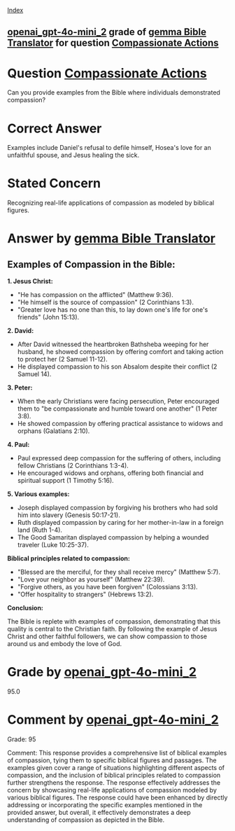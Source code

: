 
[Index](../../../../index.md)
## [openai_gpt-4o-mini_2](../../../grading_models/openai_gpt-4o-mini_2.md) grade of [gemma Bible Translator](../../../answering_models/gemma_Bible_Translator.md) for question [Compassionate Actions](../../../questions/Compassionate_Actions.md)

# Question [Compassionate Actions](../../../questions/Compassionate_Actions.md)
Can you provide examples from the Bible where individuals demonstrated compassion?

# Correct Answer
Examples include Daniel's refusal to defile himself, Hosea's love for an unfaithful spouse, and Jesus healing the sick.

# Stated Concern
Recognizing real-life applications of compassion as modeled by biblical figures.

# Answer by [gemma Bible Translator](../../../answering_models/gemma_Bible_Translator.md)
## Examples of Compassion in the Bible:

**1. Jesus Christ:**

* "He has compassion on the afflicted" (Matthew 9:36).
* "He himself is the source of compassion" (2 Corinthians 1:3).
* "Greater love has no one than this, to lay down one's life for one's friends" (John 15:13).

**2. David:**

* After David witnessed the heartbroken Bathsheba weeping for her husband, he showed compassion by offering comfort and taking action to protect her (2 Samuel 11-12).
* He displayed compassion to his son Absalom despite their conflict (2 Samuel 14).

**3. Peter:**

* When the early Christians were facing persecution, Peter encouraged them to "be compassionate and humble toward one another" (1 Peter 3:8).
* He showed compassion by offering practical assistance to widows and orphans (Galatians 2:10).

**4. Paul:**

* Paul expressed deep compassion for the suffering of others, including fellow Christians (2 Corinthians 1:3-4).
* He encouraged widows and orphans, offering both financial and spiritual support (1 Timothy 5:16).

**5. Various examples:**

* Joseph displayed compassion by forgiving his brothers who had sold him into slavery (Genesis 50:17-21).
* Ruth displayed compassion by caring for her mother-in-law in a foreign land (Ruth 1-4).
* The Good Samaritan displayed compassion by helping a wounded traveler (Luke 10:25-37).

**Biblical principles related to compassion:**

* "Blessed are the merciful, for they shall receive mercy" (Matthew 5:7).
* "Love your neighbor as yourself" (Matthew 22:39).
* "Forgive others, as you have been forgiven" (Colossians 3:13).
* "Offer hospitality to strangers" (Hebrews 13:2).

**Conclusion:**

The Bible is replete with examples of compassion, demonstrating that this quality is central to the Christian faith. By following the example of Jesus Christ and other faithful followers, we can show compassion to those around us and embody the love of God.

# Grade by [openai_gpt-4o-mini_2](../../../grading_models/openai_gpt-4o-mini_2.md)
95.0

# Comment by [openai_gpt-4o-mini_2](../../../grading_models/openai_gpt-4o-mini_2.md)
Grade: 95

Comment: This response provides a comprehensive list of biblical examples of compassion, tying them to specific biblical figures and passages. The examples given cover a range of situations highlighting different aspects of compassion, and the inclusion of biblical principles related to compassion further strengthens the response. The response effectively addresses the concern by showcasing real-life applications of compassion modeled by various biblical figures. The response could have been enhanced by directly addressing or incorporating the specific examples mentioned in the provided answer, but overall, it effectively demonstrates a deep understanding of compassion as depicted in the Bible.
